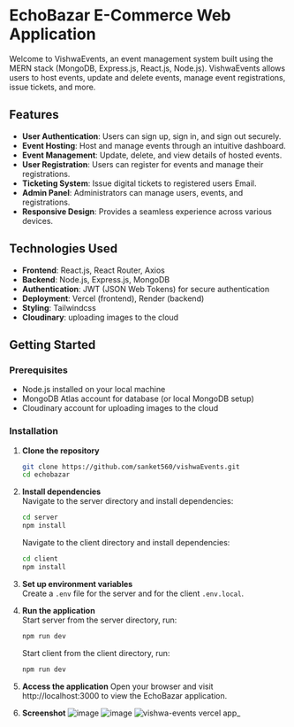 # EchoBazar E-Commerce Web Application

Welcome to VishwaEvents, an event management system built using the MERN stack (MongoDB, Express.js, React.js, Node.js). VishwaEvents allows users to host events, update and delete events, manage event registrations, issue tickets, and more.

## Features

- **User Authentication**: Users can sign up, sign in, and sign out securely.
- **Event Hosting**: Host and manage events through an intuitive dashboard.
- **Event Management**: Update, delete, and view details of hosted events.
- **User Registration**: Users can register for events and manage their registrations.
- **Ticketing System**: Issue digital tickets to registered users Email.
- **Admin Panel**: Administrators can manage users, events, and registrations.
- **Responsive Design**: Provides a seamless experience across various devices.

## Technologies Used

- **Frontend**: React.js, React Router, Axios
- **Backend**: Node.js, Express.js, MongoDB
- **Authentication**: JWT (JSON Web Tokens) for secure authentication
- **Deployment**: Vercel (frontend), Render (backend)
- **Styling**: Tailwindcss
- **Cloudinary**: uploading images to the cloud


## Getting Started

### Prerequisites

- Node.js installed on your local machine
- MongoDB Atlas account for database (or local MongoDB setup)
- Cloudinary account for uploading images to the cloud

### Installation

1. **Clone the repository**

   ```bash
   git clone https://github.com/sanket560/vishwaEvents.git
   cd echobazar
   ```

2. **Install dependencies**<br>
   Navigate to the server directory and install dependencies:
   ```bash
   cd server
   npm install
   ```
   Navigate to the client directory and install dependencies:
   ```bash
   cd client
   npm install
   ```
3. **Set up environment variables**<br>
   Create a `.env` file for the server and for the client `.env.local`.

4. **Run the application**<br>
   Start server
   from the server directory, run:
   ```bash
   npm run dev
   ```
   Start client
   from the client directory, run:
   ```bash
   npm run dev
   ```
   
5. **Access the application**
   Open your browser and visit http://localhost:3000 to view the EchoBazar application.

7. **Screenshot**
   ![image](https://github.com/sanket560/vishwaEvents/assets/68066761/110004d3-05c3-4077-9591-a4d95aa6e7c8)
   ![image](https://github.com/sanket560/vishwaEvents/assets/68066761/300cad81-3fc2-4076-86c6-21d3df54ba9b)
   ![vishwa-events vercel app_](https://github.com/sanket560/vishwaEvents/assets/68066761/8eaf4dae-f898-41ca-ab2a-727043cd3ff4)

